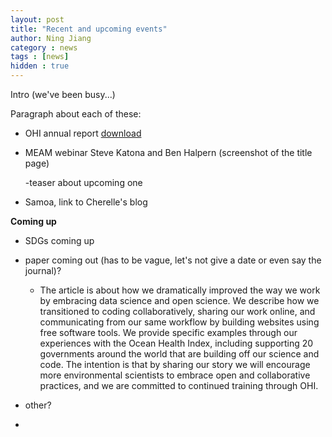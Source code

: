 ```yaml
---
layout: post
title: "Recent and upcoming events"
author: Ning Jiang
category : news 
tags : [news]
hidden : true
---
```


Intro (we've been busy...)

Paragraph about each of these:

- OHI annual report [download](https://github.com/OHI-Science/ohi-science.github.io/raw/master/assets/downloads/other/2016_Annual_report_compressed.pdf) <!---Hi Ning, this is above is the link to download; if you put that into your browser it'll download for you too and you can take a screenshot, etc if you want :) --->

- MEAM webinar Steve Katona and Ben Halpern
[](https://www.openchannels.org/webinars/2017/drivers-and-implications-change-global-ocean-health-demonstrated-ocean-health-index) (screenshot of the title page)

    -teaser about upcoming one

- Samoa, link to Cherelle's blog

**Coming up**

- SDGs coming up

- paper coming out (has to be vague, let's not give a date or even say the journal)?

   - The article is about how we dramatically improved the way we work by embracing data science and open science. We describe how we transitioned to coding collaboratively, sharing our work online, and communicating from our same workflow by building websites using free software tools. We provide specific examples through our experiences with the Ocean Health Index, including supporting 20 governments around the world that are building off our science and code. The intention is that by sharing our story we will encourage more environmental scientists to embrace open and collaborative practices, and we are committed to continued training through OHI. 

- other?

- 